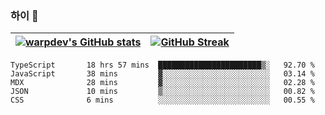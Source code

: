 
### 하이 👋
[![warpdev's GitHub stats](https://github-readme-stats.vercel.app/api?username=warpdev&show_icons=true&theme=vue-dark)](#) |[![GitHub Streak](https://github-readme-streak-stats.herokuapp.com/?user=warpdev&theme=dark)](#)
--- | --- |
<!--START_SECTION:waka-->

```text
TypeScript       18 hrs 57 mins  ███████████████████████▒░   92.70 %
JavaScript       38 mins         ▓░░░░░░░░░░░░░░░░░░░░░░░░   03.14 %
MDX              28 mins         ▓░░░░░░░░░░░░░░░░░░░░░░░░   02.28 %
JSON             10 mins         ▒░░░░░░░░░░░░░░░░░░░░░░░░   00.82 %
CSS              6 mins          ░░░░░░░░░░░░░░░░░░░░░░░░░   00.55 %
```

<!--END_SECTION:waka-->

<!--
**warpdev/warpdev** is a ✨ _special_ ✨ repository because its `README.md` (this file) appears on your GitHub profile.

Here are some ideas to get you started:

- 🔭 I’m currently working on ...
- 🌱 I’m currently learning ...
- 👯 I’m looking to collaborate on ...
- 🤔 I’m looking for help with ...
- 💬 Ask me about ...
- 📫 How to reach me: ...
- 😄 Pronouns: ...
- ⚡ Fun fact: ...
-->
